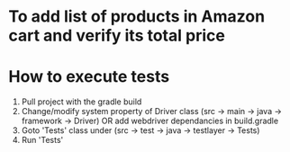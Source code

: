 # To add list of products in Amazon cart and verify its total price
# How to execute tests
1. Pull project with the gradle build
2. Change/modify system property of Driver class (src -> main -> java -> framework -> Driver) OR add webdriver dependancies in build.gradle 
3. Goto 'Tests' class under (src -> test -> java -> testlayer -> Tests)
4. Run 'Tests'

